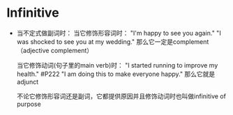 # Infinitive
* 当不定式做副词时：
    当它修饰形容词时：
    "I'm happy to see you again."
    "I was shocked to see you at my wedding."
    那么它一定是complement（adjective complement）

    当它修饰动词(句子里的main verb)时：
    "I started running to improve my health." #P222
    "I am doing this to make everyone happy."
    那么它就是adjunct

    不论它修饰形容词还是副词，它都提供原因并且修饰动词时也叫做infinitive of purpose